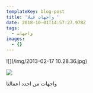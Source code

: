 ```yaml
---
templateKey: blog-post
title: 'واجهات فيلا '
date: 2018-10-01T14:57:27.978Z
tags:
  - واجهات
images:
  - {}
---
```

![](/img/2013-02-17 10.28.36.jpg)

![](/img/16601698_1107746152684779_5673145167198459922_o.jpg)

واجهات من اجدد اعمالنا

